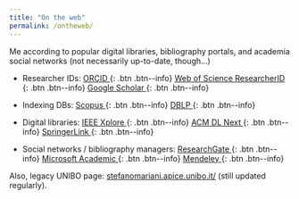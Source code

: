 ```yaml
---
title: "On the web"
permalink: /ontheweb/
---
```


Me according to popular digital libraries, bibliography portals, and academia social networks (not necessarily up-to-date, though...)

 - Researcher IDs:
 <a href="http://orcid.org/0000-0001-8921-8150" title="ORCID"><i class="fab fa-orcid"></i> ORCID </a>{: .btn  .btn--info}
 <a href="https://publons.com/researcher/2370054/stefano-mariani/" title="Web of Science ResearcherID"> Web of Science ResearcherID </a>{: .btn .btn--info}
 <a href="https://scholar.google.com/citations?user=_r3mGZsAAAAJ" title="Google Scholar"><i class="fab fa-google"></i> Google Scholar </a>{: .btn  .btn--info}

 - Indexing DBs:
 <a href="https://www.scopus.com/authid/detail.uri?authorId=14421332900" title="Scopus"> Scopus </a>{: .btn  .btn--info}
 <a href="https://dblp.uni-trier.de/pers/hd/m/Mariani_0001:Stefano" title="DBLP"> DBLP </a>{: .btn  .btn--info}

 - Digital libraries:
 <a href="https://ieeexplore.ieee.org/author/37086091261" title="IEEE Xplore"> IEEE Xplore </a>{: .btn  .btn--info}
 <a href="https://dlnext.acm.org/profile/81493658560" title="ACM DL Next"> ACM DL Next </a>{: .btn  .btn--info}
 <a href='https://link.springer.com/search?facet-creator="Stefano+Mariani"&facet-discipline="Computer+Science"' title="SpringerLink"> SpringerLink </a>{: .btn  .btn--info}

 - Social networks / bibliography managers:
 <a href="https://www.researchgate.net/profile/Stefano_Mariani7" title="ResearchGate"><i class="fab fa-researchgate"></i> ResearchGate </a>{: .btn  .btn--info}
 <a href="https://academic.microsoft.com/author/2238227854" title="Microsoft Academic"><i class="fab fa-microsoft"></i> Microsoft Academic </a>{: .btn  .btn--info}
 <a href="https://www.mendeley.com/profiles/stefano-mariani3/publications/" title="Mendeley"><i class="fab fa-mendeley"></i> Mendeley </a>{: .btn  .btn--info}

Also, legacy UNIBO page: [stefanomariani.apice.unibo.it/](stefanomariani.apice.unibo.it/) (still updated regularly).
